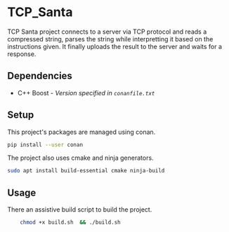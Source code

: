 # TCP_Santa
TCP Santa  project connects to a server via TCP protocol and reads a compressed string, parses the string while interpretting it based on the instructions given. It finally uploads the result to the server and waits for a response.
## Dependencies
* C++ Boost - *Version specified in ```conanfile.txt```*

## Setup
This project's packages are managed using conan. 

```bash
pip install --user conan
```

The project also uses cmake and ninja generators.
```bash
sudo apt install build-essential cmake ninja-build 
```

## Usage

There an assistive build script to build the project.
```bash
    chmod +x build.sh  && ./build.sh 
```




